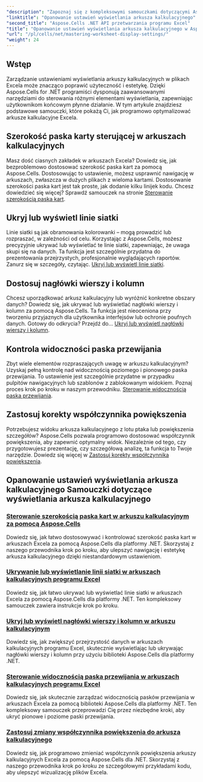 ```yaml
---
"description": "Zapoznaj się z kompleksowymi samouczkami dotyczącymi Aspose.Cells for .NET, które obejmują ustawienia wyświetlania arkusza kalkulacyjnego, w tym linie siatki, nagłówki, paski przewijania, szerokość paska kart i regulacje powiększenia."
"linktitle": "Opanowanie ustawień wyświetlania arkusza kalkulacyjnego"
"second_title": "Aspose.Cells .NET API przetwarzania programu Excel"
"title": "Opanowanie ustawień wyświetlania arkusza kalkulacyjnego w Aspose.Cells dla platformy .NET"
"url": "/pl/cells/net/mastering-worksheet-display-settings/"
"weight": 24
---
```


## Wstęp

Zarządzanie ustawieniami wyświetlania arkuszy kalkulacyjnych w plikach Excela może znacząco poprawić użyteczność i estetykę. Dzięki Aspose.Cells for .NET programiści dysponują zaawansowanymi narzędziami do sterowania różnymi elementami wyświetlania, zapewniając użytkownikom końcowym płynne działanie. W tym artykule znajdziesz podstawowe samouczki, które pokażą Ci, jak programowo optymalizować arkusze kalkulacyjne Excela.  

## Szerokość paska karty sterującej w arkuszach kalkulacyjnych  
Masz dość ciasnych zakładek w arkuszach Excela? Dowiedz się, jak bezproblemowo dostosować szerokość paska kart za pomocą Aspose.Cells. Dostosowując to ustawienie, możesz usprawnić nawigację w arkuszach, zwłaszcza w dużych plikach z wieloma kartami. Dostosowanie szerokości paska kart jest tak proste, jak dodanie kilku linijek kodu. Chcesz dowiedzieć się więcej? Sprawdź samouczek na stronie [Sterowanie szerokością paska kart](./controlling-tab-bar-width/).  

## Ukryj lub wyświetl linie siatki  
Linie siatki są jak obramowania kolorowanki – mogą prowadzić lub rozpraszać, w zależności od celu. Korzystając z Aspose.Cells, możesz precyzyjnie ukrywać lub wyświetlać te linie siatki, zapewniając, że uwaga skupi się na danych. Ta funkcja jest szczególnie przydatna do prezentowania przejrzystych, profesjonalnie wyglądających raportów. Zanurz się w szczegóły, czytając. [Ukryj lub wyświetl linie siatki](./hide-display-gridlines/).  

## Dostosuj nagłówki wierszy i kolumn  
Chcesz uporządkować arkusz kalkulacyjny lub wyróżnić konkretne obszary danych? Dowiedz się, jak ukrywać lub wyświetlać nagłówki wierszy i kolumn za pomocą Aspose.Cells. Ta funkcja jest nieoceniona przy tworzeniu przyjaznych dla użytkownika interfejsów lub ochronie poufnych danych. Gotowy do odkrycia? Przejdź do… [Ukryj lub wyświetl nagłówki wierszy i kolumn](./hide-display-row-column-headers/).  

## Kontrola widoczności paska przewijania  
Zbyt wiele elementów rozpraszających uwagę w arkuszu kalkulacyjnym? Uzyskaj pełną kontrolę nad widocznością poziomego i pionowego paska przewijania. To ustawienie jest szczególnie przydatne w przypadku pulpitów nawigacyjnych lub szablonów z zablokowanym widokiem. Poznaj proces krok po kroku w naszym przewodniku. [Sterowanie widocznością paska przewijania](./controlling-scroll-bar-visibility/).  

## Zastosuj korekty współczynnika powiększenia  
Potrzebujesz widoku arkusza kalkulacyjnego z lotu ptaka lub powiększenia szczegółów? Aspose.Cells pozwala programowo dostosować współczynnik powiększenia, aby zapewnić optymalny widok. Niezależnie od tego, czy przygotowujesz prezentację, czy szczegółową analizę, ta funkcja to Twoje narzędzie. Dowiedz się więcej w [Zastosuj korekty współczynnika powiększenia](./apply-zoom-factor-adjustments/).  

## Opanowanie ustawień wyświetlania arkusza kalkulacyjnego Samouczki dotyczące wyświetlania arkusza kalkulacyjnego
### [Sterowanie szerokością paska kart w arkuszu kalkulacyjnym za pomocą Aspose.Cells](./controlling-tab-bar-width/)
Dowiedz się, jak łatwo dostosowywać i kontrolować szerokość paska kart w arkuszach Excela za pomocą Aspose.Cells dla platformy .NET. Skorzystaj z naszego przewodnika krok po kroku, aby ulepszyć nawigację i estetykę arkusza kalkulacyjnego dzięki niestandardowym ustawieniom.
### [Ukrywanie lub wyświetlanie linii siatki w arkuszach kalkulacyjnych programu Excel](./hide-display-gridlines/)
Dowiedz się, jak łatwo ukrywać lub wyświetlać linie siatki w arkuszach Excela za pomocą Aspose.Cells dla platformy .NET. Ten kompleksowy samouczek zawiera instrukcje krok po kroku.
### [Ukryj lub wyświetl nagłówki wierszy i kolumn w arkuszu kalkulacyjnym](./hide-display-row-column-headers/)
Dowiedz się, jak zwiększyć przejrzystość danych w arkuszach kalkulacyjnych programu Excel, skutecznie wyświetlając lub ukrywając nagłówki wierszy i kolumn przy użyciu biblioteki Aspose.Cells dla platformy .NET.
### [Sterowanie widocznością paska przewijania w arkuszach kalkulacyjnych programu Excel](./controlling-scroll-bar-visibility/)
Dowiedz się, jak skutecznie zarządzać widocznością pasków przewijania w arkuszach Excela za pomocą biblioteki Aspose.Cells dla platformy .NET. Ten kompleksowy samouczek przeprowadzi Cię przez niezbędne kroki, aby ukryć pionowe i poziome paski przewijania.
### [Zastosuj zmiany współczynnika powiększenia do arkusza kalkulacyjnego](./apply-zoom-factor-adjustments/)
Dowiedz się, jak programowo zmieniać współczynnik powiększenia arkuszy kalkulacyjnych Excela za pomocą Aspose.Cells dla .NET. Skorzystaj z naszego przewodnika krok po kroku ze szczegółowymi przykładami kodu, aby ulepszyć wizualizację plików Excela.